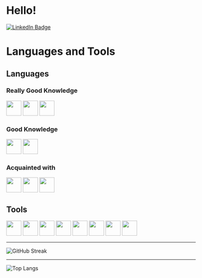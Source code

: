 # Hello!
<div id="badges">
  <a href="https://www.linkedin.com/in/konstantinos-bakos-7ab082202/
">
	<img src="https://img.shields.io/badge/LinkedIn-blue?style=for-the-badge&logo=linkedin&logoColor=white" alt="LinkedIn Badge"/>
	</a>
</div>


# Languages and Tools

## Languages

### Really Good Knowledge

<img src='https://cdn.jsdelivr.net/gh/devicons/devicon/icons/c/c-original.svg' height=40>
<img src='https://cdn.jsdelivr.net/gh/devicons/devicon/icons/cplusplus/cplusplus-original.svg' height=40>
<img src='https://cdn.jsdelivr.net/gh/devicons/devicon/icons/python/python-original.svg' height=40>

### Good Knowledge

<img src='https://cdn.jsdelivr.net/gh/devicons/devicon/icons/java/java-original.svg' height=40>
<img src='https://cdn.jsdelivr.net/gh/devicons/devicon/icons/bash/bash-original.svg' height=40>

### Acquainted with

<img src='https://cdn.jsdelivr.net/gh/devicons/devicon/icons/html5/html5-original.svg' height=40>
<img src='https://cdn.jsdelivr.net/gh/devicons/devicon/icons/javascript/javascript-original.svg' height=40>
<img src='https://cdn.jsdelivr.net/gh/devicons/devicon/icons/php/php-original.svg' height=40>

## Tools

<img src='https://cdn.jsdelivr.net/gh/devicons/devicon/icons/mysql/mysql-original.svg' height=40>
<img src='https://cdn.jsdelivr.net/gh/devicons/devicon/icons/pandas/pandas-original.svg' height=40>
<img src='https://cdn.jsdelivr.net/gh/devicons/devicon/icons/trello/trello-plain-wordmark.svg' height=40>
<img src='https://cdn.jsdelivr.net/gh/devicons/devicon/icons/docker/docker-original.svg' height=40>
<img src='https://cdn.jsdelivr.net/gh/devicons/devicon/icons/jupyter/jupyter-original.svg' height=40>
<img src='https://cdn.jsdelivr.net/gh/devicons/devicon/icons/latex/latex-original.svg' height=40>
<img src='https://cdn.jsdelivr.net/gh/devicons/devicon/icons/matlab/matlab-original.svg' height=40>
<img src='https://cdn.jsdelivr.net/gh/devicons/devicon/icons/linux/linux-original.svg' height=40>

***

![GitHub Streak](http://github-readme-streak-stats.herokuapp.com?user=konstantinosbakos&theme=dark&background=2B5463)

***

![Top Langs](https://github-readme-stats.vercel.app/api/top-langs/?username=konstantinosbakos&layout=compact&theme=dark&background=2B5463)
